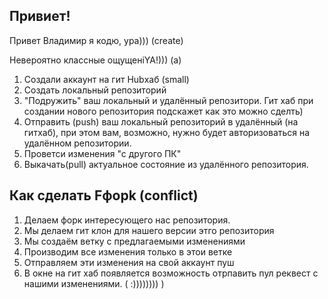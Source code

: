 ## Привиет!

Привет Владимир я кодю, ура))) (create)

Невероятно классные ощущенiYA!))) (a)

1. Создали аккаунт на гит Hubхаб (small)
2. Создать локальный репозиторий
3. "Подружить" ваш локальный и удалённый репозитори. Гит хаб при создании нового репозитория подскажет как это можно сделть)
4. Отправить (push) ваш локальный репозиторий в удалённый (на гитхаб), при этом вам, возможно, нужно будет авторизоваться на удалённом репозитории.
5. Проветси изменения "с другого ПК"
6. Выкачать(pull) актуальное состояние из удалённого репозитория.


## Как сделать Fфорk (conflict)
1. Делаем форк интересующего нас репозитория.
2. Мы делаем гит клон для нашего версии этго репозитория
3. Мы создаём ветку с предлагаемыми изменениями
4. Производим все изменения только в этои ветке
5. Отправляем эти изменения на свой аккаунт пуш
6. В окне на гит хаб появляется возможность отрпавить пул реквест с нашими изменениями.
( :)))))))) )

